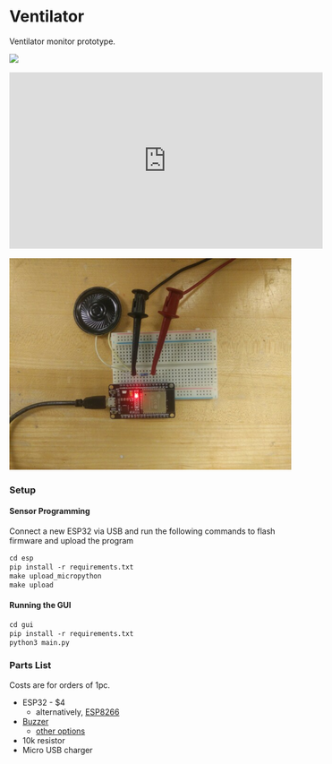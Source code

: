 # Ventilator

Ventilator monitor prototype.

![](diagram.svg)

<iframe width="560" height="315" sandbox="allow-same-origin allow-scripts allow-popups" src="https://peertube.live/videos/embed/13f2b566-4c56-4bdf-a5aa-632a2e33fda7" frameborder="0" allowfullscreen></iframe>

![](pic.jpg)

### Setup

#### Sensor Programming

Connect a new ESP32 via USB and run the following commands to flash firmware and upload the program

    cd esp
    pip install -r requirements.txt
    make upload_micropython
    make upload
     
#### Running the GUI

    cd gui
    pip install -r requirements.txt
    python3 main.py

### Parts List

Costs are for orders of 1pc.

- ESP32 - $4
  - alternatively, [ESP8266](https://www.ebay.com/itm/5X-ESP8266-ESP-12E-802-11n-WIFI-USB-Development-Board-Arduino-MicroPython-5-Pack/132532596048?hash=item1edb8eed50:g:Z3QAAOSwsnVdyOf-)
- [Buzzer](https://www.digikey.com/product-detail/en/cui-devices/CMI-1295-0585T/102-CMI-1295-0585T-ND/10326184)
  - [other options](https://www.digikey.com/products/en/audio-products/alarms-buzzers-and-sirens/157?k=buzzer&k=&pkeyword=buzzer&sv=0&sf=0&FV=1398%7C358549%2C-8%7C157%2Cmu5V%7C2079&quantity=1&ColumnSort=1000011&page=1&pageSize=25)
- 10k resistor
- Micro USB charger
